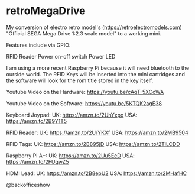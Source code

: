 # retroMegaDrive

My conversion of electro retro model's (https://retroelectromodels.com) "Official SEGA Mega Drive 1:2.3 scale model" to a working mini.

Features include via GPIO:

RFID Reader
Power on-off switch
Power LED

I am using a more recent Raspberry Pi because it will need bluetooth to the ourside world. The RFID Keys will be inserted into the mini cartridges and the software will look for the rom title stored in the key itself.

Youtube Video on the Hardware: https://youtu.be/cAqT-5XCoWA

Youtube Video on the Software: https://youtu.be/5KTQK2agE38

Keyboard Joypad:
UK: https://amzn.to/2UhYxpo
USA: https://amzn.to/2B9Y1T5

RFID Reader:
UK: https://amzn.to/2UrYKXf
USA: https://amzn.to/2MB9504

RFID Tags:
UK: https://amzn.to/2B895jD
USA: https://amzn.to/2TiLCDD

Raspberry Pi A+:
UK: https://amzn.to/2Uu5EeD
USA: https://amzn.to/2FUqwZ5

HDMI Lead:
UK: https://amzn.to/2B8epU2
USA: https://amzn.to/2MHafHC

@backofficeshow
